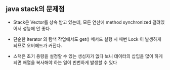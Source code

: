 ## java stack의 문제점

- Stack은 Vector를 상속 받고 있는데, 모든 연산에 method synchronized 걸려있어서 성능에 안 좋다.

- 단순한 Iterator 의 탐색 작업에서도 get() 메서드 실행 시 매번 Lock 이 발생하게 되므로 오버헤드가 커진다.

- 스택은 초기 용량을 설정할 수 있는 생성자가 없다 보니 데이터의 삽입을 많이 하게 되면 배열을 복사해야 하는 일이 빈번하게 발생할 수 있다
